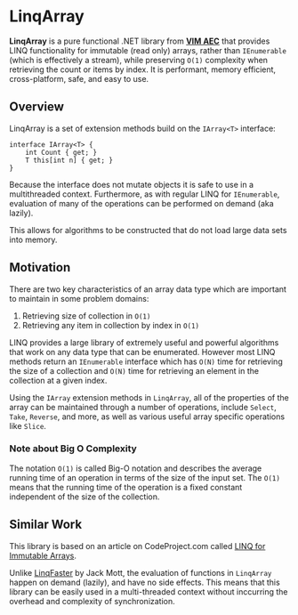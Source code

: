 # LinqArray

**LinqArray** is a pure functional .NET library from **[VIM AEC](https://vimaec.com)** that provides LINQ functionality for 
immutable (read only) arrays, rather than `IEnumerable` (which is effectively a stream), 
while preserving `O(1)` complexity when retrieving the count or items by index. 
It is performant, memory efficient, cross-platform, safe, and easy to use.

## Overview 

LinqArray is a set of extension methods build on the `IArray<T>` interface: 

```
interface IArray<T> {
    int Count { get; }
    T this[int n] { get; }
}
```

Because the interface does not mutate objects it is safe to use in a multithreaded context. 
Furthermore, as with regular LINQ for `IEnumerable`, evaluation of many of the operations can 
be performed on demand (aka lazily). 

This allows for algorithms to be constructed that do not load large data sets into memory.  

## Motivation

There are two key characteristics of an array data type which are important to maintain in some problem domains: 
1. Retrieving size of collection in `O(1)` 
2. Retrieving any item in collection by index in `O(1)` 

LINQ provides a large library of extremely useful and powerful algorithms that work on any data type that can be enumerated. 
However most LINQ methods return an `IEnumerable` interface which has `O(N)` time for retrieving the size of a collection 
and `O(N)` time for retrieving  an element in the collection at a given index. 

Using the `IArray` extension methods in `LinqArray`, all of the properties of the array can be maintained through a number 
of operations, include `Select`, `Take`, `Reverse`, and more, as well as various useful array specific operations like
`Slice`.

### Note about Big O Complexity 

The notation `O(1)` is called Big-O notation and describes the average running time of an operation in terms of the size of the input set. 
The `O(1)` means that the running time of the operation is a fixed constant independent of the size of the collection.  

## Similar Work

This library is based on an article on CodeProject.com called [LINQ for Immutable Arrays](https://www.codeproject.com/Articles/517728/LINQ-for-Immutable-Arrays). 

Unlike [LinqFaster](https://github.com/jackmott/LinqFaster) by Jack Mott, the evaluation of functions in 
`LinqArray` happen on demand (lazily), 
and have no side effects. This means that this library can be easily used in a multi-threaded context without 
inccurring the overhead and complexity of synchronization. 